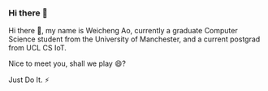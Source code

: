 ### Hi there 👋
<p>Hi there 👋, my name is Weicheng Ao, currently a graduate Computer Science student from the University of Manchester, and a current postgrad from UCL CS IoT.</p>
<p>Nice to meet you, shall we play 😄?</p>
<p>Just Do It. ⚡</p>
